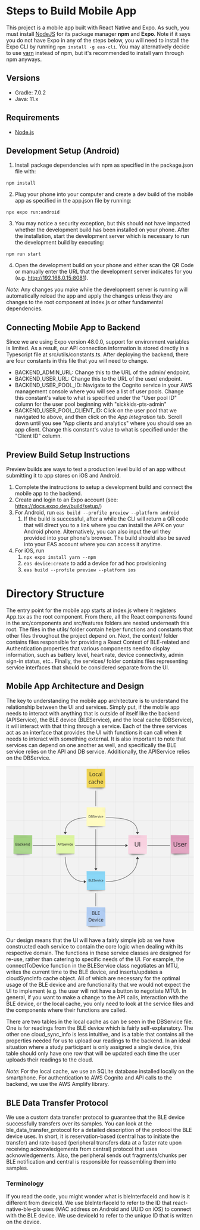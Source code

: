 # Steps to Build Mobile App

This project is a mobile app built with React Native and Expo. As such, you must install [NodeJS](https://nodejs.org/en/download) for its package manager **npm** and **Expo**. Note if it says you do not have Expo in any of the steps below, you will need to install the Expo CLI by running `npm install -g eas-cli`. You may alternatively decide to use [yarn](https://classic.yarnpkg.com/lang/en/docs/install/#mac-stable) instead of npm, but it's recommended to install yarn through npm anyways.

## Versions

- Gradle: 7.0.2
- Java: 11.x

## Requirements

- [Node.js](https://nodejs.org)

## Development Setup (Android)

1. Install package dependencies with npm as specified in the package.json file with:

```
npm install
```

2. Plug your phone into your computer and create a dev build of the mobile app as specified in the app.json file by running:

```
npx expo run:android
```

3. You may notice a security exception, but this should not have impacted whether the development build has been installed on your phone. After the installation, start the development server which is necessary to run the development build by executing:

```
npm run start
```

4. Open the development build on your phone and either scan the QR Code or manually enter the URL that the development server indicates for you (e.g. http://192.168.0.15:8081).

*Note*: Any changes you make while the development server is running will automatically reload the app and apply the changes unless they are changes to the root component at index.js or other fundamental dependencies.

## Connecting Mobile App to Backend

Since we are using Expo version 48.0.0, support for environment variables is limited. As a result, our API connection information is stored directly in a Typescript file at src/utils/constants.ts. After deploying the backend, there are four constants in this file that you will need to change.

- BACKEND_ADMIN_URL: Change this to the URL of the admin/ endpoint.
- BACKEND_USER_URL: Change this to the URL of the user/ endpoint.
- BACKEND_USER_POOL_ID: Navigate to the Cognito service in your AWS management console where you will see a list of user pools. Change this constant's value to what is specified under the "User pool ID" column for the user pool beginning with "sickkids-pts-admin"
- BACKEND_USER_POOL_CLIENT_ID: Click on the user pool that we navigated to above, and then click on the *App Integration* tab. Scroll down until you see "App clients and analytics" where you should see an app client. Change this constant's value to what is specified under the "Client ID" column.

## Preview Build Setup Instructions

Preview builds are ways to test a production level build of an app without submitting it to app stores on iOS and Android.

1. Complete the instructions to setup a development build and connect the mobile app to the backend.
2. Create and login to an Expo account (see: https://docs.expo.dev/build/setup/)
3. For Android, run `eas build --profile preview --platform android`
   1. If the build is successful, after a while the CLI will return a QR code that will direct you to a link where you can install the APK on your Android phone. Alternatively, you can also input the url they provided into your phone's browser. The build should also be saved into your EAS account where you can access it anytime.
4. For iOS, run
    1. `npx expo install yarn --npm`
    1. `eas device:create` to add a device for ad hoc provisioning
    1. `eas build --profile preview --platform ios`

# Directory Structure

The entry point for the mobile app starts at index.js where it registers App.tsx as the root component. From there, all the React components found in the src/components and src/features folders are nested underneath this root. The files in the utils/ folder contain helper functions and constants that other files throughout the project depend on. Next, the context/ folder contains files responsible for providing a React Context of BLE-related and Authentication properties that various components need to display information, such as battery level, heart rate, device connectivity, admin sign-in status, etc.. Finally, the services/ folder contains files representing service interfaces that should be considered separate from the UI.

## Mobile App Architecture and Design

The key to understanding the mobile app architecture is to understand the relationship between the UI and services. Simply put, if the mobile app needs to interact with anything that is outside of itself like the backend (APIService), the BLE device (BLEService), and the local cache (DBService), it will interact with that thing through a service. Each of the three services act as an interface that provides the UI with functions it can call when it needs to interact with something external. It is also important to note that services can depend on one another as well, and specifically the BLE service relies on the API and DB service. Additionally, the APIService relies on the DBService.

![image](./mobile_app_architecture.png)

Our design means that the UI will have a fairly simple job as we have constructed each service to contain the core logic when dealing with its respective domain. The functions in these service classes are designed for re-use, rather than catering to specific needs of the UI. For example, the connectToDevice function in the BLEService class negotiates an MTU, writes the current time to the BLE device, and inserts/updates a cloudSyncInfo cache object. All of which are necessary for the optimal usage of the BLE device and are functionality that we would not expect the UI to implement (e.g. the user will not have a button to negotiate MTU). In general, if you want to make a change to the API calls, interaction with the BLE device, or the local cache, you only need to look at the service files and the components where their functions are called.

There are two tables in the local cache as can be seen in the DBService file. One is for readings from the BLE device which is fairly self-explanatory. The other one cloud_sync_info is less intuitive, and is a table that contains all the properties needed for us to upload our readings to the backend. In an ideal situation where a study participant is only assigned a single device, this table should only have one row that will be updated each time the user uploads their readings to the cloud.

*Note*: For the local cache, we use an SQLite database installed locally on the smartphone. For authentication to AWS Cognito and API calls to the backend, we use the AWS Amplify library.

## BLE Data Transfer Protocol

We use a custom data transfer protocol to guarantee that the BLE device successfully transfers over its samples. You can look at the ble_data_transfer_protocol for a detailed description of the protocol the BLE device uses. In short, it is reservation-based (central has to initiate the transfer) and rate-based (peripheral transfers data at a faster rate upon receiving acknowledgements from central) protocol that uses acknowledgements. Also, the peripheral sends out fragments/chunks per BLE notification and central is responsible for reassembling them into samples.

### Terminology

If you read the code, you might wonder what is bleInterfaceId and how is it different from deviceId. We use bleInterfaceId to refer to the ID that react-native-ble-plx uses (MAC address on Android and UUID on iOS) to connect with the BLE device. We use deviceId to refer to the unique ID that is written on the device.
